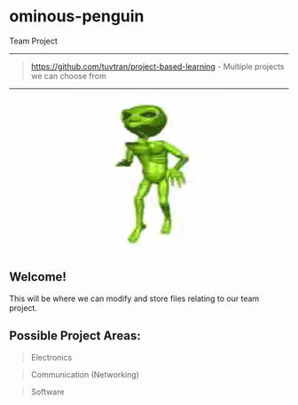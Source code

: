 # ominous-penguin
Team Project

---
> https://github.com/tuvtran/project-based-learning - Multiple projects we can choose from
---

<p align="center">
  <img width="280" height="280" src="/al.gif" alt="Alien Image">
</p>

## Welcome!
This will be where we can modify and store files relating to our team project.


## Possible Project Areas:
> Electronics

> Communication (Networking)

> Software
